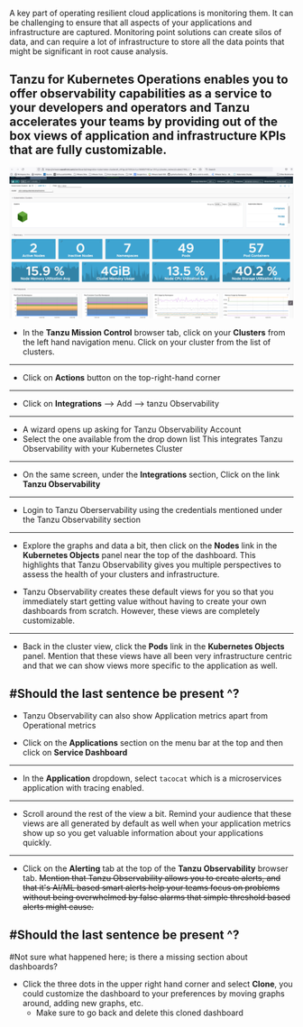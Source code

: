 A key part of operating resilient cloud applications is monitoring them. It can be challenging to ensure that all aspects of your applications and infrastructure are captured. Monitoring point solutions can create silos of data, and can require a lot of infrastructure to store all the data points that might be significant in root cause analysis.

Tanzu for Kubernetes Operations enables you to offer observability capabilities as a service to your developers and operators and Tanzu accelerates your teams by providing out of the box views of application and infrastructure KPIs that are fully customizable.
---

![Tanzu Observability](../images/to.png)

- In the **Tanzu Mission Control** browser tab, click on your **Clusters** from the left hand navigation menu. Click on your cluster from the list of clusters. 
---

- Click on **Actions** button on the top-right-hand corner
---

- Click on **Integrations**  --> Add --> tanzu Observability
---
- A wizard opens up asking for Tanzu Observability Account
- Select the one available from the drop down list
This integrates Tanzu Observability with your Kubernetes Cluster
---

- On the same screen, under the **Integrations** section, Click on the link **Tanzu Observability**
---
- Login to Tanzu Oberservability using the credentials mentioned under the Tanzu Observability section

---

- Explore the graphs and data a bit, then click on the **Nodes** link in the **Kubernetes Objects** panel near the top of the dashboard.  This highlights that Tanzu Observability gives you multiple perspectives to assess the health of your clusters and infrastructure.

- Tanzu Observability creates these default views for you so that you immediately start getting value without having to create your own dashboards from scratch.  However, these views are completely customizable.
---

- Back in the cluster view, click the **Pods** link in the **Kubernetes Objects** panel. Mention that these views have all been very infrastructure centric and that we can show views more specific to the application as well.

#Should the last sentence be present ^?
---

- Tanzu Observability can also show Application metrics apart from Operational metrics

- Click on the **Applications** section on the menu bar at the top and then click on **Service Dashboard**
---

- In the **Application** dropdown, select `tacocat` which is a microservices application with tracing enabled.
---

- Scroll around the rest of the view a bit.  Remind your audience that these views are all generated by default as well when your application metrics show up so you get valuable information about your applications quickly.
---

- Click on the **Alerting** tab at the top of the **Tanzu Observability** browser tab. ~~Mention that Tanzu Observability allows you to create alerts, and that it's AI/ML based smart alerts help your teams focus on problems without being overwhelmed by false alarms that simple threshold based alerts might cause.~~ 

#Should the last sentence be present ^?
---
#Not sure what happened here; is there a missing section about dashboards?
- Click the three dots in the upper right hand corner and select **Clone**, you could customize the dashboard to your preferences by moving graphs around, adding new graphs, etc.
  - Make sure to go back and delete this cloned dashboard